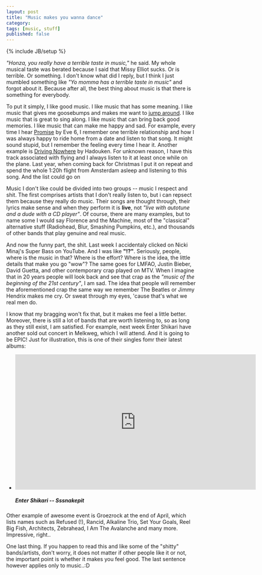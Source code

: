 ```yaml
---
layout: post
title: "Music makes you wanna dance"
category: 
tags: [music, stuff]
published: false
---
```

{% include JB/setup %}

_"Honza, you really have a terrible taste in music,"_ he said. My whole musical taste was berated because I said that Missy Elliot sucks. Or is terrible. Or something. I don't know what did I reply, but I think I just mumbled something like _"Yo momma has a terrible taste in music"_ and forgot about it. Because after all, the best thing about music is that there is something for everybody.

To put it simply, I like good music. I like music that has some meaning. I like music that gives me goosebumps and makes me want to [jump around](https://www.youtube.com/watch?v=U9Q0jPyrja0). I like music that is great to sing along. I like music that can bring back good memories. I like music that can make me happy and sad. For example, every time I hear [Promise](https://www.youtube.com/watch?v=sF5O0qH4LLQ) by Eve 6, I remember one terrible relationship and how I was always happy to ride home from a date and listen to that song. It might sound stupid, but I remember the feeling every time I hear it. Another example is [Driving Nowhere](https://www.youtube.com/watch?v=j995pAofenc) by Hadouken. For unknown reason, I have this track associated with flying and I always listen to it at least once while on the plane. Last year, when coming back for Christmas I put it on repeat and spend the whole 1:20h flight from Amsterdam asleep and listening to this song. And the list could go on

Music I don't like could be divided into two groups -- music I respect and shit. The first comprises artists that I don't really listen to, but i can repsect them because they really do music. Their songs are thought through, their lyrics make sense and when they perform it is __live__, not _"live with autotune and a dude with a CD player"_. Of course, there are many examples, but to name some I would say Florence and the Machine, most of the "classical" alternative stuff (Radiohead, Blur, Smashing Pumpkins, etc.), and thousands of other bands that play genuine and real music.

And now the funny part, the shit. Last week I accidentaly clicked on Nicki Minaj's Super Bass on YouTube. And I was like __"!?"__. Seriously, people, where is the music in that? Where is the effort? Where is the idea, the little details that make you go "wow"? The same goes for LMFAO, Justin Bieber, David Guetta, and other contemporary crap played on MTV. When I imagine that in 20 years people will look back and see that crap as the _"music of the beginning of the 21st century"_, I am sad. The idea that people will remember the aforementioned crap the same way we remember The Beatles or Jimmy Hendrix makes me cry. Or sweat through my eyes, 'cause that's what we real men do.

I know that my bragging won't fix that, but it makes me feel a little better. Moreover, there is still a lot of bands that are worth listening to, so as long as they still exist, I am satisfied. For example, next week Enter Shikari have another sold out concert in Melkweg, which I will attend. And it is going to be EPIC! Just for illustration, this is one of their singles fomr their latest albums:

<ul class="thumbnails">
  <li class="span12">
    <div class="thumbnail">
	<iframe width="640" height="360" src="http://www.youtube.com/embed/znQii6mB8Hw?rel=0" frameborder="0">&nbsp;</iframe>
	<h5>Enter Shikari -- Sssnakepit</h5>
    </div>
  </li>
</ul>

Other example of awesome event is Groezrock at the end of April, which lists names such as Refused (!), Rancid, Alkaline Trio, Set Your Goals, Reel Big Fish, Architects, Zebrahead, I Am The Avalanche and many more. Impressive, right..

One last thing. If you happen to read this and like some of the "shitty" bands/artists, don't worry, it does not matter if other people like it or not, the important point is whether it makes you feel good. The last sentence however applies only to music..:D
